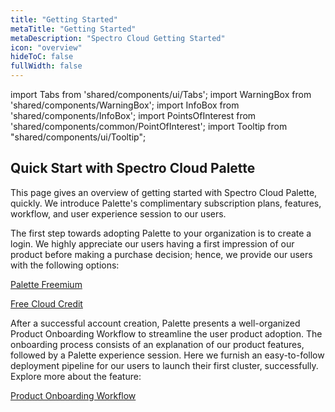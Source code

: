 ```yaml
---
title: "Getting Started"
metaTitle: "Getting Started"
metaDescription: "Spectro Cloud Getting Started"
icon: "overview"
hideToC: false
fullWidth: false
---
```


import Tabs from 'shared/components/ui/Tabs';
import WarningBox from 'shared/components/WarningBox';
import InfoBox from 'shared/components/InfoBox';
import PointsOfInterest from 'shared/components/common/PointOfInterest';
import Tooltip from "shared/components/ui/Tooltip";

## Quick Start with Spectro Cloud Palette

This page gives an overview of getting started with Spectro Cloud Palette, quickly.  We introduce Palette's complimentary subscription plans, features, workflow, and user experience session to our users. 


The first step towards adopting Palette to your organization is to create a login. We highly appreciate our users having a first impression of our product before making a purchase decision; hence, we provide our users with the following options:


[Palette Freemium](/getting-started/palette-freemium#trypaletteforfree)

[Free Cloud Credit](/getting-started/free-cloud-credit#freecloudcreditwithpalette)


After a successful account creation, Palette presents a well-organized Product Onboarding Workflow to streamline the user product adoption. The onboarding process consists of an explanation of our product features, followed by a Palette experience session. Here we furnish an easy-to-follow deployment pipeline for our users to launch their first cluster, successfully. Explore more about the feature:

[Product Onboarding Workflow](/getting-started/onboarding-workflow#paletteonboardingworkflow)  

